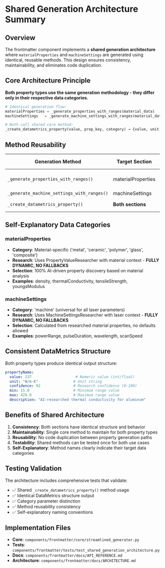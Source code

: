 # Shared Generation Architecture Summary

## Overview

The frontmatter component implements a **shared generation architecture** where `materialProperties` and `machineSettings` are generated using identical, reusable methods. This design ensures consistency, maintainability, and eliminates code duplication.

## Core Architecture Principle

**Both property types use the same generation methodology - they differ only in their respective data categories.**

```python
# Identical generation flow:
materialProperties = _generate_properties_with_ranges(material_data)    # Category: material type
machineSettings   = _generate_machine_settings_with_ranges(material_data) # Category: 'machine'

# Both call shared core method:
_create_datametrics_property(value, prop_key, category) → {value, unit, confidence, min, max, description}
```

## Method Reusability

| Generation Method | Target Section | Category Parameter | Shared Core |
|------------------|---------------|-------------------|-------------|
| `_generate_properties_with_ranges()` | materialProperties | 'metal', 'ceramic', 'polymer' | ✅ |
| `_generate_machine_settings_with_ranges()` | machineSettings | 'machine' | ✅ |
| `_create_datametrics_property()` | **Both sections** | Varies by caller | **Core Method** |

## Self-Explanatory Data Categories

### materialProperties
- **Category**: Material-specific ('metal', 'ceramic', 'polymer', 'glass', 'composite')  
- **Research**: Uses PropertyValueResearcher with material context - **FULLY DYNAMIC, NO FALLBACKS**
- **Selection**: 100% AI-driven property discovery based on material analysis
- **Examples**: density, thermalConductivity, tensileStrength, youngsModulus

### machineSettings  
- **Category**: 'machine' (universal for all laser parameters)
- **Research**: Uses MachineSettingsResearcher with laser context - **FULLY DYNAMIC, NO FALLBACKS**
- **Selection**: Calculated from researched material properties, no defaults allowed
- **Examples**: powerRange, pulseDuration, wavelength, scanSpeed

## Consistent DataMetrics Structure

Both property types produce identical output structure:

```yaml
propertyName:
  value: 237                    # Numeric value (int/float)
  unit: "W/m·K"                # Unit string
  confidence: 92               # Research confidence (0-100)
  min: 15.0                    # Minimum range value  
  max: 429.0                   # Maximum range value
  description: "AI-researched thermal conductivity for aluminum"
```

## Benefits of Shared Architecture

1. **Consistency**: Both sections have identical structure and behavior
2. **Maintainability**: Single core method to maintain for both property types
3. **Reusability**: No code duplication between property generation paths
4. **Testability**: Shared methods can be tested once for both use cases
5. **Self-Explanatory**: Method names clearly indicate their target data categories

## Testing Validation

The architecture includes comprehensive tests that validate:
- ✅ Shared `_create_datametrics_property()` method usage
- ✅ Identical DataMetrics structure output  
- ✅ Category parameter distinction
- ✅ Method reusability consistency
- ✅ Self-explanatory naming conventions

## Implementation Files

- **Core**: `components/frontmatter/core/streamlined_generator.py`
- **Tests**: `components/frontmatter/tests/test_shared_generation_architecture.py`
- **Docs**: `components/frontmatter/docs/API_REFERENCE.md`
- **Architecture**: `components/frontmatter/docs/ARCHITECTURE.md`